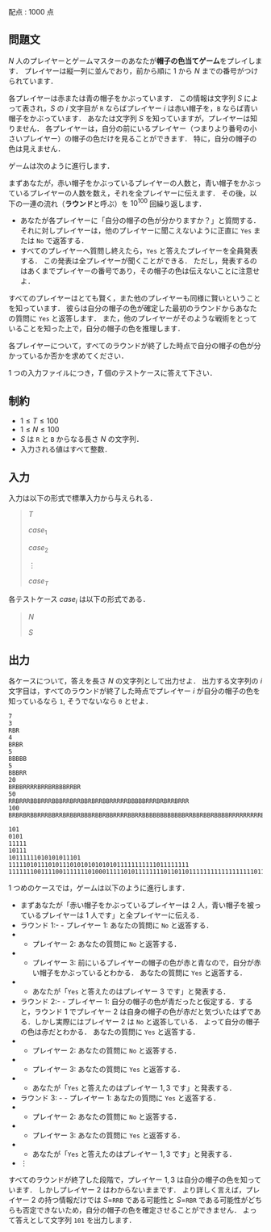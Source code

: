 配点 : $1000$ 点

## 問題文

$N$ 人のプレイヤーとゲームマスターのあなたが**帽子の色当てゲーム**をプレイします．
プレイヤーは縦一列に並んでおり，前から順に $1$ から $N$ までの番号がつけられています．

各プレイヤーは赤または青の帽子をかぶっています．
この情報は文字列 $S$ によって表され，$S$ の $i$ 文字目が `R` ならばプレイヤー $i$ は赤い帽子を，`B` ならば青い帽子をかぶっています．
あなたは文字列 $S$ を知っていますが，プレイヤーは知りません．
各プレイヤーは，自分の前にいるプレイヤー（つまりより番号の小さいプレイヤー）の帽子の色だけを見ることができます．
特に，自分の帽子の色は見えません．

ゲームは次のように進行します．

まずあなたが，赤い帽子をかぶっているプレイヤーの人数と，青い帽子をかぶっているプレイヤーの人数を数え，それを全プレイヤーに伝えます．
その後，以下の一連の流れ（**ラウンド**と呼ぶ）を $10^{100}$ 回繰り返します．

- あなたが各プレイヤーに「自分の帽子の色が分かりますか？」と質問する．
それに対しプレイヤーは，他のプレイヤーに聞こえないように正直に `Yes` または `No` で返答する．
- すべてのプレイヤーへ質問し終えたら，`Yes` と答えたプレイヤーを全員発表する．
この発表は全プレイヤーが聞くことができる．
ただし，発表するのはあくまでプレイヤーの番号であり，その帽子の色は伝えないことに注意せよ．

すべてのプレイヤーはとても賢く，また他のプレイヤーも同様に賢いということを知っています．
彼らは自分の帽子の色が確定した最初のラウンドからあなたの質問に `Yes` と返答します．
また，他のプレイヤーがそのような戦術をとっていることを知った上で，自分の帽子の色を推理します．

各プレイヤーについて，すべてのラウンドが終了した時点で自分の帽子の色が分かっているか否かを求めてください．

$1$ つの入力ファイルにつき，$T$ 個のテストケースに答えて下さい．

## 制約

- $1 \leq T \leq 100$
- $1 \leq N \leq 100$
- $S$ は `R` と `B` からなる長さ $N$ の文字列．
- 入力される値はすべて整数．

## 入力

入力は以下の形式で標準入力から与えられる．

> $T$
> 
> $case_1$
> 
> $case_2$
> 
> $\vdots$
> 
> $case_T$

各テストケース $case_i$ は以下の形式である．

> $N$
> 
> $S$

## 出力

各ケースについて，答えを長さ $N$ の文字列として出力せよ．
出力する文字列の $i$ 文字目は，すべてのラウンドが終了した時点でプレイヤー $i$ が自分の帽子の色を知っているなら `1`, そうでないなら `0` とせよ．

```input1
7
3
RBR
4
BRBR
5
BBBBB
5
BBBRR
20
BRBBRRRRBRRBRBBBRRBR
50
RRBRRRBBBRRRBBBRRBRRBBRBRRBBRRRRRBBBBBRRRBRBRRBRRR
100
BRBRBRBBRRRBBRRBRBBRBBBRBBRBBRRRRBBRRBBBBBBBBBBBBRRBBRBBRBBBBRRRRRRRRRBRBBRBBBBRBBBRBRRBRRBBRBBBBBBB
```

```output1
101
0101
11111
10111
10111111010101011101
11111010111010111010101010101011111111111011111111
1111111001111001111111010001111101011111111011011011111111111111111101111111111111010101011111111111
```

$1$ つめのケースでは，ゲームは以下のように進行します．

- まずあなたが「赤い帽子をかぶっているプレイヤーは $2$ 人，青い帽子を被っているプレイヤーは $1$ 人です」と全プレイヤーに伝える．
- ラウンド $1$:-   - プレイヤー $1$: あなたの質問に `No` と返答する．
-   - プレイヤー $2$: あなたの質問に `No` と返答する．
-   - プレイヤー $3$: 前にいるプレイヤーの帽子の色が赤と青なので，自分が赤い帽子をかぶっているとわかる．
あなたの質問に `Yes` と返答する．
-   - あなたが「`Yes` と答えたのはプレイヤー $3$ です」と発表する．
- ラウンド $2$:-   - プレイヤー $1$: 自分の帽子の色が青だったと仮定する．すると，ラウンド $1$ でプレイヤー $2$ は自身の帽子の色が赤だと気づいたはずである．しかし実際にはプレイヤー $2$ は `No` と返答している．
よって自分の帽子の色は赤だとわかる． あなたの質問に `Yes` と返答する．
-   - プレイヤー $2$: あなたの質問に `No` と返答する．
-   - プレイヤー $3$: あなたの質問に `Yes` と返答する．
-   - あなたが「`Yes` と答えたのはプレイヤー $1,3$ です」と発表する．
- ラウンド $3$: -   - プレイヤー $1$: あなたの質問に `Yes` と返答する．
-   - プレイヤー $2$: あなたの質問に `No` と返答する．
-   - プレイヤー $3$: あなたの質問に `Yes` と返答する．
-   - あなたが「`Yes` と答えたのはプレイヤー $1,3$ です」と発表する．
- $\vdots$

すべてのラウンドが終了した段階で，プレイヤー $1,3$ は自分の帽子の色を知っています．
しかしプレイヤー $2$ はわからないままです．
より詳しく言えば，プレイヤー $2$ の持つ情報だけでは $S=$`RRB` である可能性と $S=$`RBR` である可能性がどちらも否定できないため，自分の帽子の色を確定させることができません．
よって答えとして文字列 `101` を出力します．
